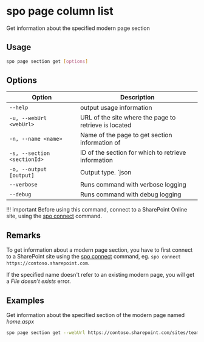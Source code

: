 # spo page column list

Get information about the specified modern page section

## Usage

```sh
spo page section get [options]
```

## Options

Option|Description
------|-----------
`--help`|output usage information
`-u, --webUrl <webUrl>`|URL of the site where the page to retrieve is located
`-n, --name <name>`|Name of the page to get section information of
`-s, --section <sectionId>`|ID of the section for which to retrieve information
`-o, --output [output]`|Output type. `json|text`. Default `text`
`--verbose`|Runs command with verbose logging
`--debug`|Runs command with debug logging

!!! important
    Before using this command, connect to a SharePoint Online site, using the [spo connect](../connect.md) command.

## Remarks

To get information about a modern page section, you have to first connect to a SharePoint site using the [spo connect](../connect.md) command, eg. `spo connect https://contoso.sharepoint.com`.

If the specified name doesn't refer to an existing modern page, you will get a _File doesn't exists_ error.

## Examples

Get information about the specified section of the modern page named _home.aspx_

```sh
spo page section get --webUrl https://contoso.sharepoint.com/sites/team-a --name home.aspx --section 1
```